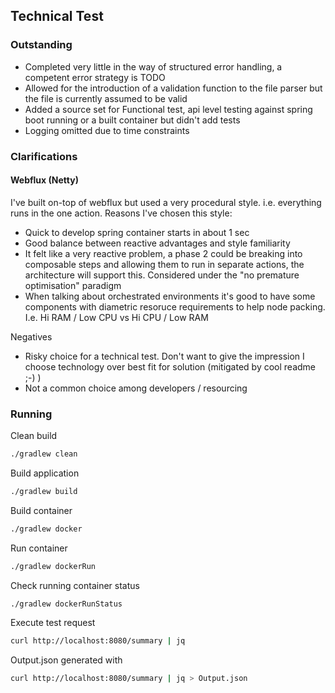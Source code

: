 ## Technical Test

### Outstanding
- Completed very little in the way of structured error handling, a competent error strategy is TODO
- Allowed for the introduction of a validation function to the file parser but the file is currently assumed to be valid
- Added a source set for Functional test, api level testing against spring boot running or a built container but didn't add tests
- Logging omitted due to time constraints

### Clarifications
#### Webflux (Netty)
I've built on-top of webflux but used a very procedural style. i.e. everything runs in the one action.
Reasons I've chosen this style:
- Quick to develop spring container starts in about 1 sec
- Good balance between reactive advantages and style familiarity 
- It felt like a very reactive problem, a phase 2 could be breaking into composable steps and allowing them to run in separate actions, the architecture will support this. Considered under the "no premature optimisation" paradigm
- When talking about orchestrated environments it's good to have some components with diametric resoruce requirements to help node packing. I.e. Hi RAM / Low CPU vs Hi CPU / Low RAM 

Negatives
- Risky choice for a technical test. Don't want to give the impression I choose technology over best fit for solution (mitigated by cool readme ;-) )
- Not a common choice among developers / resourcing

### Running

Clean build
```bash
./gradlew clean
```

Build application
```bash
./gradlew build
```

Build container
```bash
./gradlew docker
```

Run container
```bash
./gradlew dockerRun
```

Check running container status
```bash
./gradlew dockerRunStatus
```

Execute test request
```bash
curl http://localhost:8080/summary | jq
```

Output.json generated with
```bash
curl http://localhost:8080/summary | jq > Output.json
```